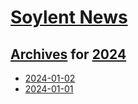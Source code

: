# [Soylent News](../../README.md)

## [Archives](../index.md) for [2024](index.md)

* [2024-01-02](2024-01-02/index.md)
* [2024-01-01](2024-01-01/index.md)
